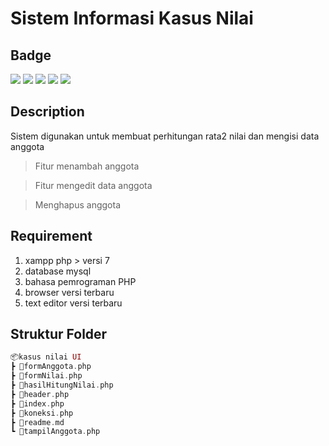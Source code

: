 # Sistem Informasi Kasus Nilai

## Badge

<img src="https://img.shields.io/badge/Google_chrome-4285F4?style=for-the-badge&logo=Google-chrome&logoColor=white">
<img src="https://img.shields.io/badge/PHP-777BB4?style=for-the-badge&logo=php&logoColor=white">
<img src="https://img.shields.io/badge/VSCode-0078D4?style=for-the-badge&logo=visual%20studio%20code&logoColor=white">
<img src="https://img.shields.io/badge/Xampp-F37623?style=for-the-badge&logo=xampp&logoColor=white">
<img src="https://img.shields.io/badge/MySQL-005C84?style=for-the-badge&logo=mysql&logoColor=white">

## Description

Sistem digunakan untuk membuat perhitungan rata2 nilai dan mengisi data anggota

> Fitur menambah anggota

> Fitur mengedit data anggota

> Menghapus anggota

## Requirement

1. xampp php > versi 7
2. database mysql
3. bahasa pemrograman PHP
4. browser versi terbaru
5. text editor versi terbaru

## Struktur Folder

```php
📦kasus nilai UI
┣ 📜formAnggota.php
┣ 📜formNilai.php
┣ 📜hasilHitungNilai.php
┣ 📜header.php
┣ 📜index.php
┣ 📜koneksi.php
┣ 📜readme.md
┗ 📜tampilAnggota.php
```
